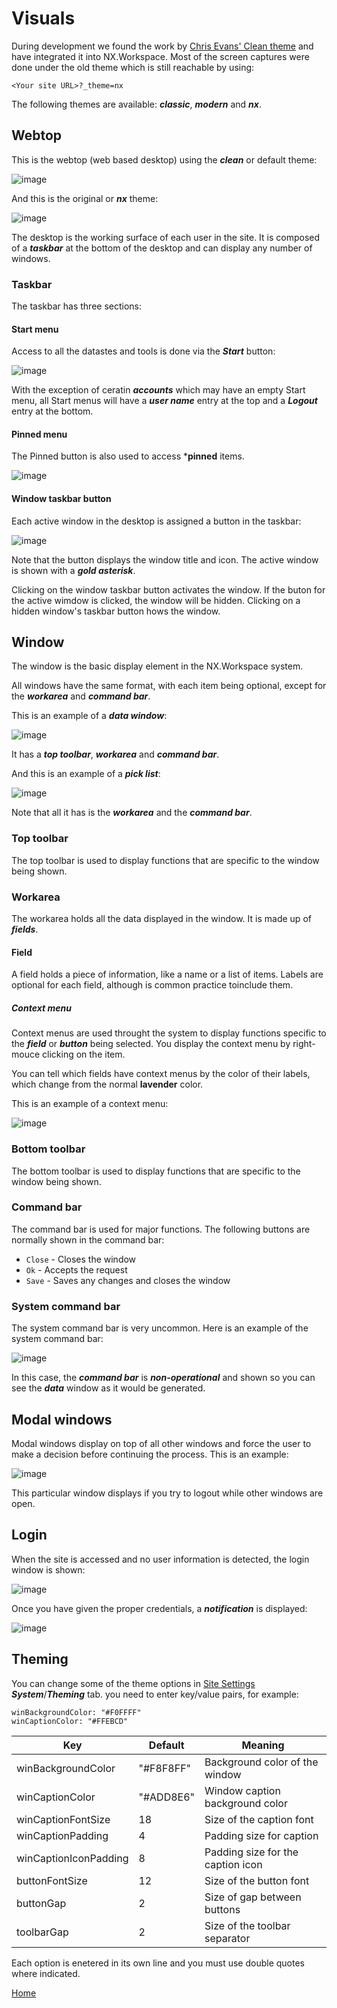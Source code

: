 # Visuals

During development we found the work by [Chris Evans' Clean theme](https://github.com/sqville/ville.Clean) and have integrated
it into NX.Workspace.  Most of the screen captures were done under the old theme which is still reachable by using:

```
<Your site URL>?_theme=nx
```

The following themes are available: ***classic***, ***modern*** and ***nx***.

## Webtop

This is the webtop (web based desktop) using the ***clean*** or default theme:

![image](images/DesktopClean.png)

And this is the original or ***nx*** theme:

![image](images/Desktop.png)

The desktop is the working surface of each user in the site.  It is composed of a ***taskbar*** at the bottom 
of the desktop and can display any number of windows.

### Taskbar

The taskbar has three sections:

#### Start menu

Access to all the datastes and tools is done via the ***Start*** button:

![image](images/Start.png)

With the exception of ceratin ***accounts*** which may have an empty Start menu, all Start menus will
have a ***user name*** entry at the top and a ***Logout*** entry at the bottom.

#### Pinned menu

The Pinned button is also used to access ***pinned** items.

![image](images/Datetime.png)

#### Window taskbar button

Each active window in the desktop is assigned a button in the taskbar:

![image](images/OWin.png)

Note that the button displays the window title and icon.  The active window is shown with a ***gold asterisk***.

Clicking on the window taskbar button activates the window.  If the buton for the active wimdow is
clicked, the window will be hidden.  Clicking on a hidden window's taskbar button hows the window.

## Window

The window is the basic display element in the NX.Workspace system.  

All windows have the same format, with each item being optional, except for the ***workarea*** and 
***command bar***.

This is an example of a ***data window***:

![image](images/SampleData.png)

It has a ***top toolbar***, ***workarea*** and ***command bar***.

And this is an example of a ***pick list***:

![image](images/SamplePick.png)

Note that all it has is the ***workarea*** and the ***command bar***.

### Top toolbar

The top toolbar is used to display functions that are specific to the window being shown.

### Workarea

The workarea holds all the data displayed in the window.  It is made up of ***fields***.

#### Field

A field holds a piece of information, like a name or a list of items.  Labels are optional for each field, although is 
common practice toinclude them.

##### Context menu

Context menus are used throught the system to display functions specific to the ***field*** or 
***button*** being selected.  You display the context menu by right-mouce clicking on the item.

You can tell which fields have context menus by the color of their labels, which change from the normal **lavender** color.

This is an example of a context menu:

![image](images/Context1.png)

### Bottom toolbar

The bottom toolbar is used to display functions that are specific to the window being shown.

### Command bar

The command bar is used for major functions.  The following buttons are normally shown in the
command bar:

* ```Close``` - Closes the window
* ```Ok``` - Accepts the request
* ```Save``` - Saves any changes and closes the window

### System command bar

The system command bar is very uncommon.  Here is an example of the system command bar:

![image](images/SysCmd.png)

In this case, the ***command bar*** is ***non-operational*** and shown so you can see the ***data***
window as it would be generated.

## Modal windows

Modal windows display on top of all other windows and force the user to make a decision before continuing
the process.  This is an example:

![image](images/Modal.png)

This particular window displays if you try to logout while other windows are open.

## Login

When the site is accessed and no user information is detected, the login window is shown:

![image](images/Login.png)

Once you have given the proper credentials, a ***notification*** is displayed:

![image](images/Welcome.png)

## Theming

You can change some of the theme options in [Site Settings](README_SITE.md) ***System***/***Theming*** tab.  you need to enter 
key/value pairs, for example:

```
winBackgroundColor: "#F0FFFF"
winCaptionColor: "#FFEBCD"
```

|Key|Default|Meaning|
|-|-|-|
|winBackgroundColor|"#F8F8FF"|Background color of the window|
|winCaptionColor|"#ADD8E6"|Window caption background color|
|winCaptionFontSize|18|Size of the caption font|
|winCaptionPadding|4|Padding size for caption|
|winCaptionIconPadding|8|Padding size for the caption icon|
|buttonFontSize|12|Size of the button font|
|buttonGap|2|Size of gap between buttons|
|toolbarGap|2|Size of the toolbar separator|

Each option is enetered in its own line and you must use double quotes where indicated.

[Home](../README.md)
